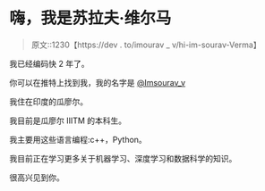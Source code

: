 # 嗨，我是苏拉夫·维尔马

> 原文::1230【https://dev . to/imourav _ v/hi-im-sourav-Verma】

我已经编码快 2 年了。

你可以在推特上找到我，我的名字是 [@Imsourav_v](https://twitter.com/Imsourav_v)

我住在印度的瓜廖尔。

我目前是瓜廖尔 IIITM 的本科生。

我主要用这些语言编程:c++，Python。

我目前正在学习更多关于机器学习、深度学习和数据科学的知识。

很高兴见到你。